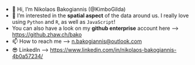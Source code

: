 - 👋 Hi, I’m Nikolaos Bakogiannis (@KimboGilda)
- 👀 I’m interested in the **spatial aspect** of the data around us. I really love using `Python` and `R`, as well as `JavaScript`!
-  You can also have a look on my **github enterprise** account here --> https://github.zhaw.ch/bako 
- 📫 How to reach me --> n.bakogiannis@outlook.com
- 😎 LinkedIn --> https://www.linkedin.com/in/nikolaos-bakogiannis-4b0a57234/

<!---
KimboGilda/KimboGilda is a ✨ special ✨ repository because its `README.md` (this file) appears on your GitHub profile.
You can click the Preview link to take a look at your changes.
--->
